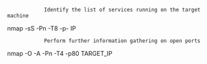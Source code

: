 				Identify the list of services running on the target machine
nmap -sS -Pn -T8 -p- IP

				Perform further information gathering on open ports
nmap -O -A -Pn -T4 -p80 TARGET_IP


